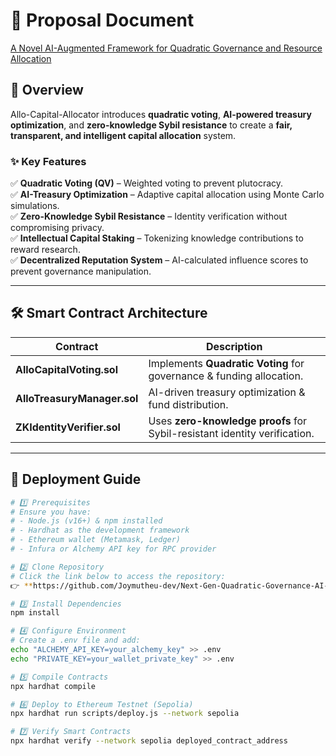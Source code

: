 # 📄 Proposal Document  
[A Novel AI-Augmented Framework for Quadratic Governance and Resource Allocation](https://research.allo.capital/t/a-novel-ai-augmented-framework-for-quadratic-governance-and-resource-allocation/182?u=joymutheu)  

## **🔹 Overview**  
Allo-Capital-Allocator introduces **quadratic voting**, **AI-powered treasury optimization**, and **zero-knowledge Sybil resistance** to create a **fair, transparent, and intelligent capital allocation** system.  

### **✨ Key Features**  
✅ **Quadratic Voting (QV)** – Weighted voting to prevent plutocracy.  
✅ **AI-Treasury Optimization** – Adaptive capital allocation using Monte Carlo simulations.  
✅ **Zero-Knowledge Sybil Resistance** – Identity verification without compromising privacy.  
✅ **Intellectual Capital Staking** – Tokenizing knowledge contributions to reward research.  
✅ **Decentralized Reputation System** – AI-calculated influence scores to prevent governance manipulation.  

---

## **🛠️ Smart Contract Architecture**  
| Contract | Description |  
|----------|-------------|  
| **AlloCapitalVoting.sol** | Implements **Quadratic Voting** for governance & funding allocation. |  
| **AlloTreasuryManager.sol** | AI-driven treasury optimization & fund distribution. |  
| **ZKIdentityVerifier.sol** | Uses **zero-knowledge proofs** for Sybil-resistant identity verification. |  

---

## **📌 Deployment Guide**  

```bash
# 1️⃣ Prerequisites
# Ensure you have:
# - Node.js (v16+) & npm installed  
# - Hardhat as the development framework  
# - Ethereum wallet (Metamask, Ledger)  
# - Infura or Alchemy API key for RPC provider  

# 2️⃣ Clone Repository
# Click the link below to access the repository:
👉 **https://github.com/Joymutheu-dev/Next-Gen-Quadratic-Governance-AI-Treasury-Management-for-Allo-Capital** 

# 3️⃣ Install Dependencies
npm install

# 4️⃣ Configure Environment
# Create a .env file and add:
echo "ALCHEMY_API_KEY=your_alchemy_key" >> .env
echo "PRIVATE_KEY=your_wallet_private_key" >> .env

# 5️⃣ Compile Contracts
npx hardhat compile

# 6️⃣ Deploy to Ethereum Testnet (Sepolia)
npx hardhat run scripts/deploy.js --network sepolia

# 7️⃣ Verify Smart Contracts
npx hardhat verify --network sepolia deployed_contract_address